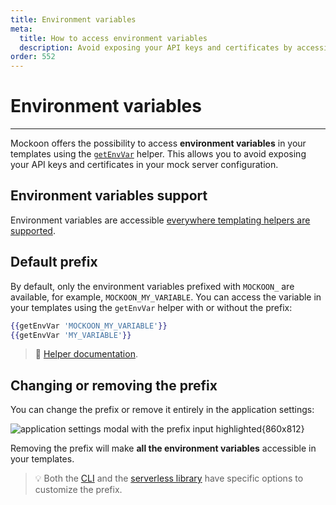 ```yaml
---
title: Environment variables
meta:
  title: How to access environment variables
  description: Avoid exposing your API keys and certificates by accessing environment variables in your mock server routes
order: 552
---
```


# Environment variables

---

Mockoon offers the possibility to access **environment variables** in your templates using the [`getEnvVar`](docs:templating/mockoon-variables-helpers#getenvvar) helper. This allows you to avoid exposing your API keys and certificates in your mock server configuration.

## Environment variables support

Environment variables are accessible [everywhere templating helpers are supported](docs:templating/overview).

## Default prefix

By default, only the environment variables prefixed with `MOCKOON_` are available, for example, `MOCKOON_MY_VARIABLE`. You can access the variable in your templates using the `getEnvVar` helper with or without the prefix:

```handlebars
{{getEnvVar 'MOCKOON_MY_VARIABLE'}}
{{getEnvVar 'MY_VARIABLE'}}
```

> 📘 [Helper documentation](docs:templating/mockoon-variables-helpers#getglobalvar).

## Changing or removing the prefix

You can change the prefix or remove it entirely in the application settings:

![application settings modal with the prefix input highlighted{860x812}](docs-img:settings-environment-variables-prefix.png)

Removing the prefix will make **all the environment variables** accessible in your templates.

> 💡 Both the [CLI](https://github.com/mockoon/mockoon/blob/main/packages/cli/README.md#customize-the-environment-variables-prefix) and the [serverless library](https://github.com/mockoon/mockoon/blob/main/packages/serverless/README.md#options) have specific options to customize the prefix.
